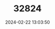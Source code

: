 ---
title: "32824"
category: "Fagus longipetiolata"
draft: false
date: 2024-02-22 13:03:50
languages:
  Vietnamese: ["Cu Cong Dai", "Soi Canh"]
---